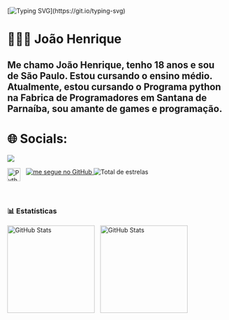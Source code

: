 [![Typing SVG](https://readme-typing-svg.demolab.com/?lines=Heloo+Iam+João+Welcome+to+my+GitHub!!)](https://git.io/typing-svg)


# 👩🏻‍💻 João Henrique

Me chamo João Henrique, tenho 18 anos e sou de São Paulo. Estou cursando o ensino médio. Atualmente, estou cursando o Programa python na Fabrica de Programadores em Santana de Parnaíba, sou amante de games e programação.
-----------------------------------------------------------------------------------------------------------------------------------------------------------------------------------------------------------------------------
   # 🌐 Socials:
<a href="https://www.instagram.com/_.henriiqueehs_/?next=%2F" target="_blank"><img src="https://img.shields.io/badge/-Instagram-%23E4405F?style=for-the-badge&logo=instagram&logoColor=white" target="_blank"></a>


<a>
    <a href="https://github.com/henrique18yh">
        <img 
            alt="me segue no GitHub" 
            title="Me segue" 
            src="https://custom-icon-badges.demolab.com/github/followers/henrique18yh?color=236ad3&labelColor=1155ba&style=for-the-badge&logo=github&label=Seguidores&logoColor=wehit"
        />
    </a> 
    <img 
            alt="Total de estrelas" 
            title="Total de estrelas GitHub" 
            src="https://custom-icon-badges.demolab.com/github/stars/henrique18yh?color=55960c&style=for-the-badge&labelColor=488207&logo=star&label=estrelas"
     

   
<img 
    align="left" 
    alt="Python" 
    title="Python"
    width="30px" 
    style="padding-right: 10px;" 
    src="https://cdn.jsdelivr.net/gh/devicons/devicon@latest/icons/python/python-original.svg" 
/>

<br/>
<br/>



### 📊 Estatísticas

<p>
  <img 
    align="left" 
    alt="GitHub Stats" 
    height="200" 
    style="padding-right: 10px;" 
    src="https://github-readme-stats.vercel.app/api?username=henrique18yh&show_icons=true&theme=tokyonight&include_all_commits=true&locale=pt-br" 
  />

<img 
      align="left" 
      alt="GitHub Stats" 
      height="200" 
      src="https://github-readme-stats.vercel.app/api/top-langs/?username=henrique18yh&theme=tokyonight&layout=compact&custom_title=Tecnologias&langs_count=9" 
  />

</p>

